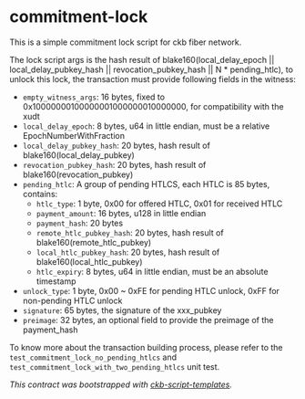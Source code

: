 # commitment-lock

This is a simple commitment lock script for ckb fiber network.

The lock script args is the hash result of blake160(local_delay_epoch || local_delay_pubkey_hash || revocation_pubkey_hash || N * pending_htlc), to unlock this lock, the transaction must provide following fields in the witness:

- `empty_witness_args`: 16 bytes, fixed to 0x10000000100000001000000010000000, for compatibility with the xudt
- `local_delay_epoch`: 8 bytes, u64 in little endian, must be a relative EpochNumberWithFraction
- `local_delay_pubkey_hash`: 20 bytes, hash result of blake160(local_delay_pubkey)
- `revocation_pubkey_hash`: 20 bytes, hash result of blake160(revocation_pubkey)
- `pending_htlc`: A group of pending HTLCS, each HTLC is 85 bytes, contains:
    - `htlc_type`: 1 byte, 0x00 for offered HTLC, 0x01 for received HTLC
    - `payment_amount`: 16 bytes, u128 in little endian
    - `payment_hash`: 20 bytes
    - `remote_htlc_pubkey_hash`: 20 bytes, hash result of blake160(remote_htlc_pubkey)
    - `local_htlc_pubkey_hash`: 20 bytes, hash result of blake160(local_htlc_pubkey)
    - `htlc_expiry`: 8 bytes, u64 in little endian, must be an absolute timestamp
- `unlock_type`: 1 byte, 0x00 ~ 0xFE for pending HTLC unlock, 0xFF for non-pending HTLC unlock
- `signature`: 65 bytes, the signature of the xxx_pubkey
- `preimage`: 32 bytes, an optional field to provide the preimage of the payment_hash

To know more about the transaction building process, please refer to the `test_commitment_lock_no_pending_htlcs` and `test_commitment_lock_with_two_pending_htlcs` unit test.

*This contract was bootstrapped with [ckb-script-templates].*

[ckb-script-templates]: https://github.com/cryptape/ckb-script-templates
